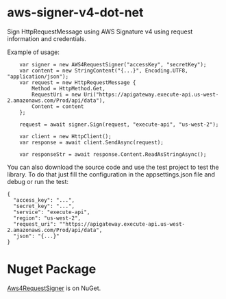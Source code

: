 # aws-signer-v4-dot-net
Sign HttpRequestMessage using AWS Signature v4 using request information and credentials. 

Example of usage:
```
    var signer = new AWS4RequestSigner("accessKey", "secretKey");
    var content = new StringContent("{...}", Encoding.UTF8, "application/json");
    var request = new HttpRequestMessage {
        Method = HttpMethod.Get,
        RequestUri = new Uri("https://apigateway.execute-api.us-west-2.amazonaws.com/Prod/api/data"),
        Content = content
    };

    request = await signer.Sign(request, "execute-api", "us-west-2");

    var client = new HttpClient();
    var response = await client.SendAsync(request);

    var responseStr = await response.Content.ReadAsStringAsync();
```
You can also download the source code and use the test project to test the library.
To do that just fill the configuration in the appsettings.json file and debug or run the test:
```
{
  "access_key": "...",
  "secret_key": "...",
  "service": "execute-api",
  "region": "us-west-2",
  "request_uri": ""https://apigateway.execute-api.us-west-2.amazonaws.com/Prod/api/data",
  "json": "{...}"
}
```
# Nuget Package 

[Aws4RequestSigner](https://www.nuget.org/packages/Aws4RequestSigner/) is on NuGet.
